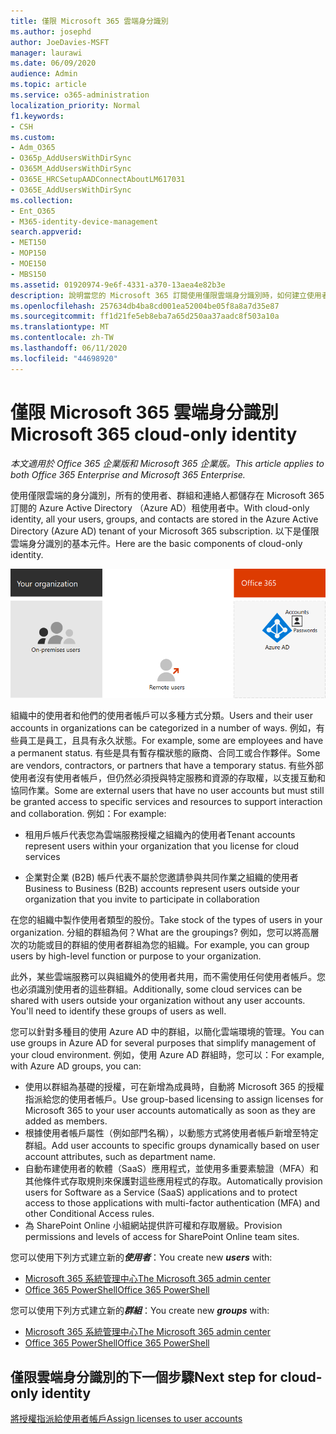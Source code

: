 ```yaml
---
title: 僅限 Microsoft 365 雲端身分識別
ms.author: josephd
author: JoeDavies-MSFT
manager: laurawi
ms.date: 06/09/2020
audience: Admin
ms.topic: article
ms.service: o365-administration
localization_priority: Normal
f1.keywords:
- CSH
ms.custom:
- Adm_O365
- O365p_AddUsersWithDirSync
- O365M_AddUsersWithDirSync
- O365E_HRCSetupAADConnectAboutLM617031
- O365E_AddUsersWithDirSync
ms.collection:
- Ent_O365
- M365-identity-device-management
search.appverid:
- MET150
- MOP150
- MOE150
- MBS150
ms.assetid: 01920974-9e6f-4331-a370-13aea4e82b3e
description: 說明當您的 Microsoft 365 訂閱使用僅限雲端身分識別時，如何建立使用者和群組。
ms.openlocfilehash: 257634db4ba8cd001ea52004be05f8a8a7d35e87
ms.sourcegitcommit: ff1d21fe5eb8eba7a65d250aa37aadc8f503a10a
ms.translationtype: MT
ms.contentlocale: zh-TW
ms.lasthandoff: 06/11/2020
ms.locfileid: "44698920"
---
```

# <a name="microsoft-365-cloud-only-identity"></a><span data-ttu-id="f5a4d-103">僅限 Microsoft 365 雲端身分識別</span><span class="sxs-lookup"><span data-stu-id="f5a4d-103">Microsoft 365 cloud-only identity</span></span>

<span data-ttu-id="f5a4d-104">*本文適用於 Office 365 企業版和 Microsoft 365 企業版。*</span><span class="sxs-lookup"><span data-stu-id="f5a4d-104">*This article applies to both Office 365 Enterprise and Microsoft 365 Enterprise.*</span></span>

<span data-ttu-id="f5a4d-105">使用僅限雲端的身分識別，所有的使用者、群組和連絡人都儲存在 Microsoft 365 訂閱的 Azure Active Directory （Azure AD）租使用者中。</span><span class="sxs-lookup"><span data-stu-id="f5a4d-105">With cloud-only identity, all your users, groups, and contacts are stored in the Azure Active Directory (Azure AD) tenant of your Microsoft 365 subscription.</span></span> <span data-ttu-id="f5a4d-106">以下是僅限雲端身分識別的基本元件。</span><span class="sxs-lookup"><span data-stu-id="f5a4d-106">Here are the basic components of cloud-only identity.</span></span>
 
![僅限雲端身分識別的基本元件](./media/about-office-365-identity/cloud-only-identity.png)

<span data-ttu-id="f5a4d-108">組織中的使用者和他們的使用者帳戶可以多種方式分類。</span><span class="sxs-lookup"><span data-stu-id="f5a4d-108">Users and their user accounts in organizations can be categorized in a number of ways.</span></span> <span data-ttu-id="f5a4d-109">例如，有些員工是員工，且具有永久狀態。</span><span class="sxs-lookup"><span data-stu-id="f5a4d-109">For example, some are employees and have a permanent status.</span></span> <span data-ttu-id="f5a4d-110">有些是具有暫存檔狀態的廠商、合同工或合作夥伴。</span><span class="sxs-lookup"><span data-stu-id="f5a4d-110">Some are vendors, contractors, or partners that have a temporary status.</span></span> <span data-ttu-id="f5a4d-111">有些外部使用者沒有使用者帳戶，但仍然必須授與特定服務和資源的存取權，以支援互動和協同作業。</span><span class="sxs-lookup"><span data-stu-id="f5a4d-111">Some are external users that have no user accounts but must still be granted access to specific services and resources to support interaction and collaboration.</span></span> <span data-ttu-id="f5a4d-112">例如：</span><span class="sxs-lookup"><span data-stu-id="f5a4d-112">For example:</span></span>

- <span data-ttu-id="f5a4d-113">租用戶帳戶代表您為雲端服務授權之組織內的使用者</span><span class="sxs-lookup"><span data-stu-id="f5a4d-113">Tenant accounts represent users within your organization that you license for cloud services</span></span>

- <span data-ttu-id="f5a4d-114">企業對企業 (B2B) 帳戶代表不屬於您邀請參與共同作業之組織的使用者</span><span class="sxs-lookup"><span data-stu-id="f5a4d-114">Business to Business (B2B) accounts represent users outside your organization that you invite to participate in collaboration</span></span>

<span data-ttu-id="f5a4d-115">在您的組織中製作使用者類型的股份。</span><span class="sxs-lookup"><span data-stu-id="f5a4d-115">Take stock of the types of users in your organization.</span></span> <span data-ttu-id="f5a4d-116">分組的群組為何？</span><span class="sxs-lookup"><span data-stu-id="f5a4d-116">What are the groupings?</span></span> <span data-ttu-id="f5a4d-117">例如，您可以將高層次的功能或目的群組的使用者群組為您的組織。</span><span class="sxs-lookup"><span data-stu-id="f5a4d-117">For example, you can group users by high-level function or purpose to your organization.</span></span>

<span data-ttu-id="f5a4d-p104">此外，某些雲端服務可以與組織外的使用者共用，而不需使用任何使用者帳戶。您也必須識別使用者的這些群組。</span><span class="sxs-lookup"><span data-stu-id="f5a4d-p104">Additionally, some cloud services can be shared with users outside your organization without any user accounts. You'll need to identify these groups of users as well.</span></span>

<span data-ttu-id="f5a4d-120">您可以針對多種目的使用 Azure AD 中的群組，以簡化雲端環境的管理。</span><span class="sxs-lookup"><span data-stu-id="f5a4d-120">You can use groups in Azure AD for several purposes that simplify management of your cloud environment.</span></span> <span data-ttu-id="f5a4d-121">例如，使用 Azure AD 群組時，您可以：</span><span class="sxs-lookup"><span data-stu-id="f5a4d-121">For example, with Azure AD groups, you can:</span></span>

- <span data-ttu-id="f5a4d-122">使用以群組為基礎的授權，可在新增為成員時，自動將 Microsoft 365 的授權指派給您的使用者帳戶。</span><span class="sxs-lookup"><span data-stu-id="f5a4d-122">Use group-based licensing to assign licenses for Microsoft 365 to your user accounts automatically as soon as they are added as members.</span></span>
- <span data-ttu-id="f5a4d-123">根據使用者帳戶屬性（例如部門名稱），以動態方式將使用者帳戶新增至特定群組。</span><span class="sxs-lookup"><span data-stu-id="f5a4d-123">Add user accounts to specific groups dynamically based on user account attributes, such as department name.</span></span>
- <span data-ttu-id="f5a4d-124">自動布建使用者的軟體（SaaS）應用程式，並使用多重要素驗證（MFA）和其他條件式存取規則來保護對這些應用程式的存取。</span><span class="sxs-lookup"><span data-stu-id="f5a4d-124">Automatically provision users for Software as a Service (SaaS) applications and to protect access to those applications with multi-factor authentication (MFA) and other Conditional Access rules.</span></span>
- <span data-ttu-id="f5a4d-125">為 SharePoint Online 小組網站提供許可權和存取層級。</span><span class="sxs-lookup"><span data-stu-id="f5a4d-125">Provision permissions and levels of access for SharePoint Online team sites.</span></span>

<span data-ttu-id="f5a4d-126">您可以使用下列方式建立新的***使用者***：</span><span class="sxs-lookup"><span data-stu-id="f5a4d-126">You create new ***users*** with:</span></span>

- [<span data-ttu-id="f5a4d-127">Microsoft 365 系統管理中心</span><span class="sxs-lookup"><span data-stu-id="f5a4d-127">The Microsoft 365 admin center</span></span>](https://docs.microsoft.com/office365/admin/add-users/add-users)
- [<span data-ttu-id="f5a4d-128">Office 365 PowerShell</span><span class="sxs-lookup"><span data-stu-id="f5a4d-128">Office 365 PowerShell</span></span>](https://docs.microsoft.com/office365/enterprise/powershell/create-user-accounts-with-office-365-powershell)

<span data-ttu-id="f5a4d-129">您可以使用下列方式建立新的***群組***：</span><span class="sxs-lookup"><span data-stu-id="f5a4d-129">You create new ***groups*** with:</span></span>

- [<span data-ttu-id="f5a4d-130">Microsoft 365 系統管理中心</span><span class="sxs-lookup"><span data-stu-id="f5a4d-130">The Microsoft 365 admin center</span></span>](https://docs.microsoft.com/office365/admin/create-groups/create-groups)
- [<span data-ttu-id="f5a4d-131">Office 365 PowerShell</span><span class="sxs-lookup"><span data-stu-id="f5a4d-131">Office 365 PowerShell</span></span>](https://docs.microsoft.com/office365/enterprise/powershell/manage-office-365-groups-with-powershell)


## <a name="next-step-for-cloud-only-identity"></a><span data-ttu-id="f5a4d-132">僅限雲端身分識別的下一個步驟</span><span class="sxs-lookup"><span data-stu-id="f5a4d-132">Next step for cloud-only identity</span></span>

[<span data-ttu-id="f5a4d-133">將授權指派給使用者帳戶</span><span class="sxs-lookup"><span data-stu-id="f5a4d-133">Assign licenses to user accounts</span></span>](assign-licenses-to-user-accounts.md)
